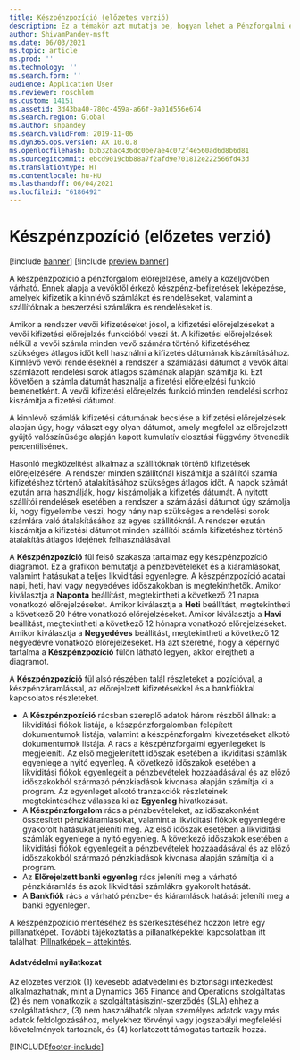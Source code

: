 ```yaml
---
title: Készpénzpozíció (előzetes verzió)
description: Ez a témakör azt mutatja be, hogyan lehet a Pénzforgalmi előrejelzési funkció egy szervezet készpénzpozícióját egy adott időpontra megjósolni. Leírja a különböző időszakok előrejelzésének megjelenítésére használható beállításokat is.
author: ShivamPandey-msft
ms.date: 06/03/2021
ms.topic: article
ms.prod: ''
ms.technology: ''
ms.search.form: ''
audience: Application User
ms.reviewer: roschlom
ms.custom: 14151
ms.assetid: 3d43ba40-780c-459a-a66f-9a01d556e674
ms.search.region: Global
ms.author: shpandey
ms.search.validFrom: 2019-11-06
ms.dyn365.ops.version: AX 10.0.8
ms.openlocfilehash: b3b32bac436dc0be7ae4c072f4e560ad6d8b6d81
ms.sourcegitcommit: ebcd9019cbb88a7f2afd9e701812e222566fd43d
ms.translationtype: HT
ms.contentlocale: hu-HU
ms.lasthandoff: 06/04/2021
ms.locfileid: "6186492"
---
```

# <a name="cash-position-preview"></a>Készpénzpozíció (előzetes verzió)

[!include [banner](../includes/banner.md)]
[!include [preview banner](../includes/preview-banner.md)]

A készpénzpozíció a pénzforgalom előrejelzése, amely a közeljövőben várható. Ennek alapja a vevőktől érkező készpénz-befizetések leképezése, amelyek kifizetik a kinnlévő számlákat és rendeléseket, valamint a szállítóknak a beszerzési számlákra és rendeléseket is.

Amikor a rendszer vevői kifizetéseket jósol, a kifizetési előrejelzéseket a vevői kifizetési előrejelzés funkcióból veszi át. A kifizetési előrejelzések nélkül a vevői számla minden vevő számára történő kifizetéséhez szükséges átlagos időt kell használni a kifizetés dátumának kiszámításához. Kinnlévő vevői rendeléseknél a rendszer a számlázási dátumot a vevők által számlázott rendelési sorok átlagos számának alapján számítja ki. Ezt követően a számla dátumát használja a fizetési előrejelzési funkció bemenetként. A vevői kifizetési előrejelzés funkció minden rendelési sorhoz kiszámítja a fizetési dátumot. 

A kinnlévő számlák kifizetési dátumának becslése a kifizetési előrejelzések alapján úgy, hogy választ egy olyan dátumot, amely megfelel az előrejelzett gyűjtő valószínűsége alapján kapott kumulatív elosztási függvény ötvenedik percentilisének.

Hasonló megközelítést alkalmaz a szállítóknak történő kifizetések előrejelzésére. A rendszer minden szállítónál kiszámítja a szállítói számla kifizetéshez történő átalakításához szükséges átlagos időt. A napok számát ezután arra használják, hogy kiszámolják a kifizetés dátumát. A nyitott szállítói rendelések esetében a rendszer a számlázási dátumot úgy számolja ki, hogy figyelembe veszi, hogy hány nap szükséges a rendelési sorok számlára való átalakításához az egyes szállítóknál. A rendszer ezután kiszámítja a kifizetési dátumot minden szállítói számla kifizetéshez történő átalakítás átlagos idejének felhasználásával.

A **Készpénzpozíció** fül felső szakasza tartalmaz egy készpénzpozíció diagramot. Ez a grafikon bemutatja a pénzbevételeket és a kiáramlásokat, valamint hatásukat a teljes likviditási egyenlegre. A készpénzpozíció adatai napi, heti, havi vagy negyedéves időszakokban is megtekinthetők. Amikor kiválasztja a **Naponta** beállítást, megtekintheti a következő 21 napra vonatkozó előrejelzéseket. Amikor kiválasztja a **Heti** beállítást, megtekintheti a következő 20 hétre vonatkozó előrejelzéseket. Amikor kiválasztja a **Havi** beállítást, megtekintheti a következő 12 hónapra vonatkozó előrejelzéseket. Amikor kiválasztja a **Negyedéves** beállítást, megtekintheti a következő 12 negyedévre vonatkozó előrejelzéseket. Ha azt szeretné, hogy a képernyő tartalma a **Készpénzpozíció** fülön látható legyen, akkor elrejtheti a diagramot.

A **Készpénzpozíció** fül alsó részében talál részleteket a pozícióval, a készpénzáramlással, az előrejelzett kifizetésekkel és a bankfiókkal kapcsolatos részleteket.

- A **Készpénzpozíció** rácsban szereplő adatok három részből állnak: a likviditási fiókok listája, a készpénzforgalomban felépített dokumentumok listája, valamint a készpénzforgalmi kivezetéseket alkotó dokumentumok listája. A rács a készpénzforgalmi egyenlegeket is megjeleníti. Az első megjelenített időszak esetében a likviditási számlák egyenlege a nyitó egyenleg. A következő időszakok esetében a likviditási fiókok egyenlegeit a pénzbevételek hozzáadásával és az előző időszakokból származó pénzkiadások kivonása alapján számítja ki a program. Az egyenleget alkotó tranzakciók részleteinek megtekintéséhez válassza ki az **Egyenleg** hivatkozását.
- A **Készpénzforgalom** rács a pénzbevételeket, az időszakonként összesített pénzkiáramlásokat, valamint a likviditási fiókok egyenlegére gyakorolt hatásukat jeleníti meg. Az első időszak esetében a likviditási számlák egyenlege a nyitó egyenleg. A következő időszakok esetében a likviditási fiókok egyenlegeit a pénzbevételek hozzáadásával és az előző időszakokból származó pénzkiadások kivonása alapján számítja ki a program.
- Az **Előrejelzett banki egyenleg** rács jeleníti meg a várható pénzkiáramlás és azok likviditási számlákra gyakorolt hatását.
- A **Bankfiók** rács a várható pénzbe- és kiáramlások hatását jeleníti meg a banki egyenlegen.

A készpénzpozíció mentéséhez és szerkesztéséhez hozzon létre egy pillanatképet. További tájékoztatás a pillanatképekkel kapcsolatban itt találhat: [Pillnatképek – áttekintés](payment-snapshots.md).

#### <a name="privacy-notice"></a>Adatvédelmi nyilatkozat
Az előzetes verziók (1) kevesebb adatvédelmi és biztonsági intézkedést alkalmazhatnak, mint a Dynamics 365 Finance and Operations szolgáltatás (2) és nem vonatkozik a szolgáltatásiszint-szerződés (SLA) ehhez a szolgáltatáshoz, (3) nem használhatók olyan személyes adatok vagy más adatok feldolgozásához, melyekhez törvényi vagy jogszabályi megfelelési követelmények tartoznak, és (4) korlátozott támogatás tartozik hozzá.

[!INCLUDE[footer-include](../../includes/footer-banner.md)]
